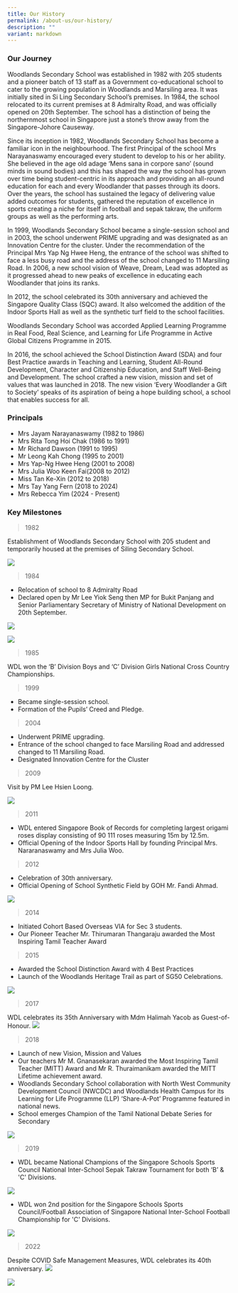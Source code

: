 ```yaml
---
title: Our History
permalink: /about-us/our-history/
description: ""
variant: markdown
---
```

### Our Journey

Woodlands Secondary School was established in 1982 with 205 students and a pioneer batch of 13 staff as a Government co-educational school to cater to the growing population in Woodlands and Marsiling area. It was initially sited in Si Ling Secondary School’s premises. In 1984, the school relocated to its current premises at 8 Admiralty Road, and was officially opened on 20th&nbsp;September. The school has a distinction of being the northernmost school in Singapore just a stone’s throw away from the Singapore-Johore Causeway.

Since its inception in 1982, Woodlands Secondary School has become a familiar icon in the neighbourhood. The first Principal of the school Mrs Narayanaswamy encouraged every student to develop to his or her ability. She believed in the age old adage ‘Mens sana in corpore sano’ (sound minds in sound bodies) and this has shaped the way the school has grown over time being student-centric in its approach and providing an all-round education for each and every Woodlander that passes through its doors. Over the years, the school has sustained the legacy of delivering value added outcomes for students, gathered the reputation of excellence in sports creating a niche for itself in football and sepak takraw, the uniform groups as well as the performing arts.

In 1999, Woodlands Secondary School became a single-session school and in 2003, the school underwent PRIME upgrading and was designated as an Innovation Centre for the cluster. Under the recommendation of the Principal Mrs Yap Ng Hwee Heng, the entrance of the school was shifted to face a less busy road and the address of the school changed to 11 Marsiling Road. In 2006, a new school vision of Weave, Dream, Lead was adopted as it progressed ahead to new peaks of excellence in educating each Woodlander that joins its ranks.

In 2012, the school celebrated its 30th&nbsp;anniversary and achieved the Singapore Quality Class (SQC) award. It also welcomed the addition of the Indoor Sports Hall as well as the synthetic turf field to the school facilities. &nbsp;

Woodlands Secondary School was accorded Applied Learning Programme in Real Food, Real Science, and Learning for Life Programme in Active Global Citizens Programme in 2015.

In 2016, the school achieved the School Distinction Award (SDA) and four Best Practice awards in Teaching and Learning, Student All-Round Development, Character and Citizenship Education, and Staff Well-Being and Development. The school crafted a new vision, mission and set of values that was launched in 2018. The new vision ‘Every Woodlander a Gift to Society’ speaks of its aspiration of being a hope building school, a school that enables success for all.&nbsp;

### Principals

*   Mrs Jayam Narayanaswamy (1982 to 1986)
*   Mrs Rita Tong Hoi Chak (1986 to 1991)
*   Mr Richard Dawson (1991 to 1995)
*   Mr Leong Kah Chong (1995 to 2001)
*   Mrs Yap-Ng Hwee Heng (2001 to 2008)
*   Mrs Julia Woo Keen Fai(2008 to 2012)
*   Miss Tan Ke-Xin (2012 to 2018)
*   Mrs Tay Yang Fern (2018 to 2024)
*   Mrs Rebecca Yim (2024 - Present)

### Key Milestones
> 1982

Establishment of Woodlands Secondary School with 205 student and temporarily housed at the premises of Siling Secondary School.

![](/images/About%20us/km1.jpeg)



> 1984

* Relocation of school to 8 Admiralty Road
* Declared open by Mr Lee Yiok Seng then MP for Bukit Panjang and Senior Parliamentary Secretary of Ministry of National Development on 20th September.

![](/images/About%20us/km2.jpeg)

![](/images/About%20us/km3.jpeg)


> 1985

WDL won the ‘B’ Division Boys and ‘C’ Division Girls National Cross Country Championships.

> 1999

* Became single-session school.
* Formation of the Pupils’ Creed and Pledge.

> 2004

* Underwent PRIME upgrading.
* Entrance of the school changed to face Marsiling Road and addressed changed to 11 Marsiling Road.
* Designated Innovation Centre for the Cluster

> 2009

Visit by PM Lee Hsien Loong.

![](/images/About%20us/km4.jpeg)


> 2011

* WDL entered Singapore Book of Records for completing largest origami roses display consisting of 90 111 roses measuring 15m by 12.5m.
* Official Opening of the Indoor Sports Hall by founding Principal Mrs. Nararanaswamy and Mrs Julia Woo.

> 2012

* Celebration of 30th anniversary.
* Official Opening of School Synthetic Field by GOH Mr. Fandi Ahmad.

![](/images/About%20us/km5.jpeg)

		 
> 2014

* Initiated Cohort Based Overseas VIA for Sec 3 students.
* Our Pioneer Teacher Mr. Thirumaran Thangaraju awarded the Most Inspiring Tamil Teacher Award

> 2015

* Awarded the School Distinction Award with 4 Best Practices
* Launch of the Woodlands Heritage Trail as part of SG50 Celebrations.

![](/images/About%20us/km6.jpeg)


> 2017

WDL celebrates its 35th Anniversary with Mdm Halimah Yacob as Guest-of-Honour.
![](/images/About%20us/km7.jpeg)


> 2018

* Launch of new Vision, Mission and Values
* Our teachers Mr M. Gnanasekaran awarded the Most Inspiring Tamil Teacher (MITT) Award and Mr R. Thuraimanikam awarded the MITT Lifetime achievement award. 
* Woodlands Secondary School collaboration with North West Community Development Council (NWCDC) and Woodlands Health Campus for its Learning for Life Programme (LLP) ‘Share-A-Pot’ Programme featured in national news.
* School emerges Champion of the Tamil National Debate Series for Secondary 

![](/images/About%20us/km9.jpeg)

> 2019

* WDL became National Champions of the Singapore Schools Sports Council National Inter-School Sepak Takraw Tournament for both ‘B’ &amp; 'C' Divisions.

![](/images/About%20us/km10.jpeg)

* WDL won 2nd position for the Singapore Schools Sports Council/Football Association of Singapore National Inter-School Football Championship for  'C' Divisions.

![](/images/About%20us/km11.jpeg)

> 2022

Despite COVID Safe Management Measures, WDL celebrates its 40th anniversary.
![](/images/About%20us/40th%20parade.jpg)

![](/images/About%20us/40th%20principals.jpg)